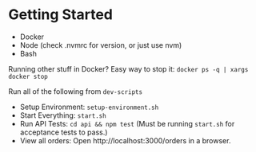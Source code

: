 # Getting Started

- Docker
- Node (check .nvmrc for version, or just use nvm)
- Bash

Running other stuff in Docker? Easy way to stop it: `docker ps -q | xargs docker stop`

Run all of the following from `dev-scripts`

- Setup Environment: `setup-environment.sh`
- Start Everything: `start.sh`
- Run API Tests: `cd api && npm test` (Must be running `start.sh` for acceptance tests to pass.)
- View all orders: Open http://localhost:3000/orders in a browser.
